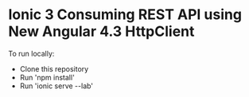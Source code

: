 # Ionic 3 Consuming REST API using New Angular 4.3 HttpClient

To run locally:
* Clone this repository
* Run 'npm install'
* Run 'ionic serve --lab'
